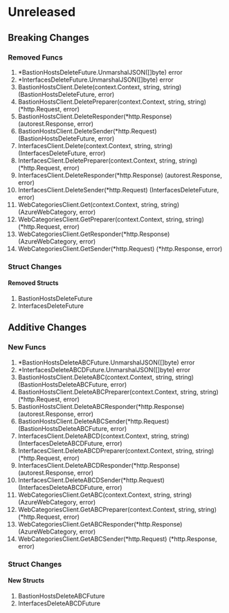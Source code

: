 # Unreleased

## Breaking Changes

### Removed Funcs

1. *BastionHostsDeleteFuture.UnmarshalJSON([]byte) error
1. *InterfacesDeleteFuture.UnmarshalJSON([]byte) error
1. BastionHostsClient.Delete(context.Context, string, string) (BastionHostsDeleteFuture, error)
1. BastionHostsClient.DeletePreparer(context.Context, string, string) (*http.Request, error)
1. BastionHostsClient.DeleteResponder(*http.Response) (autorest.Response, error)
1. BastionHostsClient.DeleteSender(*http.Request) (BastionHostsDeleteFuture, error)
1. InterfacesClient.Delete(context.Context, string, string) (InterfacesDeleteFuture, error)
1. InterfacesClient.DeletePreparer(context.Context, string, string) (*http.Request, error)
1. InterfacesClient.DeleteResponder(*http.Response) (autorest.Response, error)
1. InterfacesClient.DeleteSender(*http.Request) (InterfacesDeleteFuture, error)
1. WebCategoriesClient.Get(context.Context, string, string) (AzureWebCategory, error)
1. WebCategoriesClient.GetPreparer(context.Context, string, string) (*http.Request, error)
1. WebCategoriesClient.GetResponder(*http.Response) (AzureWebCategory, error)
1. WebCategoriesClient.GetSender(*http.Request) (*http.Response, error)

### Struct Changes

#### Removed Structs

1. BastionHostsDeleteFuture
1. InterfacesDeleteFuture

## Additive Changes

### New Funcs

1. *BastionHostsDeleteABCFuture.UnmarshalJSON([]byte) error
1. *InterfacesDeleteABCDFuture.UnmarshalJSON([]byte) error
1. BastionHostsClient.DeleteABC(context.Context, string, string) (BastionHostsDeleteABCFuture, error)
1. BastionHostsClient.DeleteABCPreparer(context.Context, string, string) (*http.Request, error)
1. BastionHostsClient.DeleteABCResponder(*http.Response) (autorest.Response, error)
1. BastionHostsClient.DeleteABCSender(*http.Request) (BastionHostsDeleteABCFuture, error)
1. InterfacesClient.DeleteABCD(context.Context, string, string) (InterfacesDeleteABCDFuture, error)
1. InterfacesClient.DeleteABCDPreparer(context.Context, string, string) (*http.Request, error)
1. InterfacesClient.DeleteABCDResponder(*http.Response) (autorest.Response, error)
1. InterfacesClient.DeleteABCDSender(*http.Request) (InterfacesDeleteABCDFuture, error)
1. WebCategoriesClient.GetABC(context.Context, string, string) (AzureWebCategory, error)
1. WebCategoriesClient.GetABCPreparer(context.Context, string, string) (*http.Request, error)
1. WebCategoriesClient.GetABCResponder(*http.Response) (AzureWebCategory, error)
1. WebCategoriesClient.GetABCSender(*http.Request) (*http.Response, error)

### Struct Changes

#### New Structs

1. BastionHostsDeleteABCFuture
1. InterfacesDeleteABCDFuture
